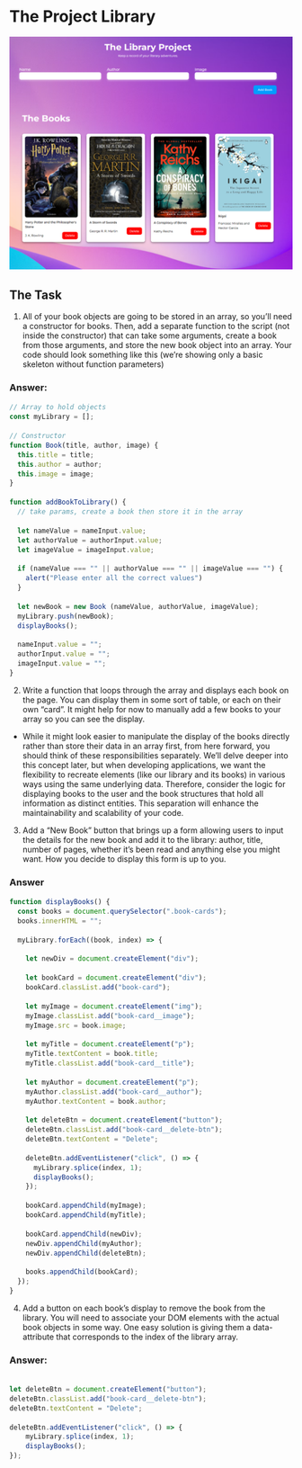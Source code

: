 # The Project Library

<p>
<img src="./screenshot/screenshot.png" width="720px">
</p>

## The Task 

1. All of your book objects are going to be stored in an array, so you’ll need a constructor for books. Then, add a separate function to the script (not inside the constructor) that can take some arguments, create a book from those arguments, and store the new book object into an array. Your code should look something like this (we’re showing only a basic skeleton without function parameters)

### Answer: 

```javascript 
// Array to hold objects
const myLibrary = [];

// Constructor
function Book(title, author, image) {
  this.title = title;
  this.author = author;
  this.image = image;
}

function addBookToLibrary() {
  // take params, create a book then store it in the array

  let nameValue = nameInput.value;
  let authorValue = authorInput.value;
  let imageValue = imageInput.value;

  if (nameValue === "" || authorValue === "" || imageValue === "") {
    alert("Please enter all the correct values")
  }

  let newBook = new Book (nameValue, authorValue, imageValue);
  myLibrary.push(newBook);
  displayBooks();

  nameInput.value = "";
  authorInput.value = "";
  imageInput.value = "";
}
```

2. Write a function that loops through the array and displays each book on the page. You can display them in some sort of table, or each on their own “card”. It might help for now to manually add a few books to your array so you can see the display.

* While it might look easier to manipulate the display of the books directly rather than store their data in an array first, from here forward, you should think of these responsibilities separately. We’ll delve deeper into this concept later, but when developing applications, we want the flexibility to recreate elements (like our library and its books) in various ways using the same underlying data. Therefore, consider the logic for displaying books to the user and the book structures that hold all information as distinct entities. This separation will enhance the maintainability and scalability of your code.

3. Add a “New Book” button that brings up a form allowing users to input the details for the new book and add it to the library: author, title, number of pages, whether it’s been read and anything else you might want. How you decide to display this form is up to you.

### Answer 
```javascript 
function displayBooks() {
  const books = document.querySelector(".book-cards");
  books.innerHTML = "";
  
  myLibrary.forEach((book, index) => {

    let newDiv = document.createElement("div");

    let bookCard = document.createElement("div");
    bookCard.classList.add("book-card");

    let myImage = document.createElement("img");
    myImage.classList.add("book-card__image");
    myImage.src = book.image;

    let myTitle = document.createElement("p");
    myTitle.textContent = book.title;
    myTitle.classList.add("book-card__title");

    let myAuthor = document.createElement("p");
    myAuthor.classList.add("book-card__author");
    myAuthor.textContent = book.author;

    let deleteBtn = document.createElement("button");
    deleteBtn.classList.add("book-card__delete-btn");
    deleteBtn.textContent = "Delete";

    deleteBtn.addEventListener("click", () => {
      myLibrary.splice(index, 1);
      displayBooks(); 
    });

    bookCard.appendChild(myImage);
    bookCard.appendChild(myTitle);

    bookCard.appendChild(newDiv);
    newDiv.appendChild(myAuthor);
    newDiv.appendChild(deleteBtn);

    books.appendChild(bookCard);
  });
}
```

4. Add a button on each book’s display to remove the book from the library.
You will need to associate your DOM elements with the actual book objects in some way. One easy solution is giving them a data-attribute that corresponds to the index of the library array.

### Answer:

```javascript 
    
let deleteBtn = document.createElement("button");
deleteBtn.classList.add("book-card__delete-btn");
deleteBtn.textContent = "Delete";

deleteBtn.addEventListener("click", () => {
    myLibrary.splice(index, 1);
    displayBooks(); 
});

```